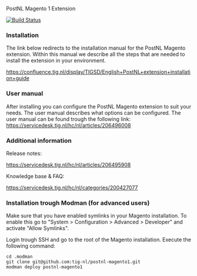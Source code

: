 PostNL Magento 1 Extension

[![Build Status](https://travis-ci.org/tig-nl/postnl-magento1.svg?branch=master)](https://travis-ci.org/tig-nl/postnl-magento1)

### Installation

The link below redirects to the installation manual for the PostNL Magento extension. Within this manual we describe all the steps that are needed to install the extension in your environment.

https://confluence.tig.nl/display/TIGSD/English+PostNL+extension+installation+guide

### User manual

After installing you can configure the PostNL Magento extension to suit your needs. The user manual describes what options can be configured. 
The user manual can be found trough the following link: https://servicedesk.tig.nl/hc/nl/articles/206496008

### Additional information

Release notes:

https://servicedesk.tig.nl/hc/nl/articles/206495908

Knowledge base & FAQ:

https://servicedesk.tig.nl/hc/nl/categories/200427077

### Installation trough Modman (for advanced users)

Make sure that you have enabled symlinks in your Magento installation.
To enable this go to "System > Configuration > Advanced > Developer" and activate "Allow Symlinks".

Login trough SSH and go to the root of the Magento installation. Execute the following command:

````
cd .modman
git clone git@github.com:tig-nl/postnl-magento1.git
modman deploy postnl-magento1
````
